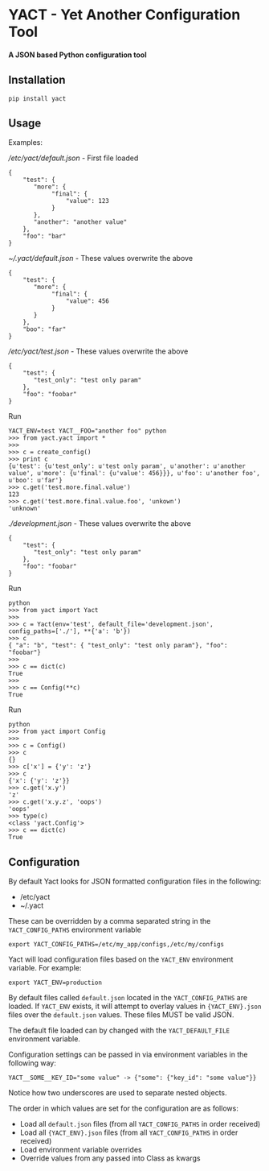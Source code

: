YACT - Yet Another Configuration Tool
=====================================
#### A JSON based Python configuration tool

Installation
------------

    pip install yact

Usage
-----

Examples:

*/etc/yact/default.json* - First file loaded

    {
        "test": {
           "more": {
                "final": {
                    "value": 123
                }
           },
           "another": "another value"
        },
        "foo": "bar"
    }

*~/.yact/default.json* - These values overwrite the above

    {
        "test": {
           "more": {
                "final": {
                    "value": 456
                }
           }
        },
        "boo": "far"
    }

*/etc/yact/test.json* - These values overwrite the above

    {
        "test": {
           "test_only": "test only param"
        },
        "foo": "foobar"
    }

Run

    YACT_ENV=test YACT__FOO="another foo" python
    >>> from yact.yact import *
    >>>
    >>> c = create_config()
    >>> print c
    {u'test': {u'test_only': u'test only param', u'another': u'another value', u'more': {u'final': {u'value': 456}}}, u'foo': u'another foo', u'boo': u'far'}
    >>> c.get('test.more.final.value')
    123
    >>> c.get('test.more.final.value.foo', 'unkown')
    'unknown'

*./development.json* - These values overwrite the above

    {
        "test": {
           "test_only": "test only param"
        },
        "foo": "foobar"
    }

Run

    python
    >>> from yact import Yact
    >>>
    >>> c = Yact(env='test', default_file='development.json', config_paths=['./'], **{'a': 'b'})
    >>> c
    { "a": "b", "test": { "test_only": "test only param"}, "foo": "foobar"}
    >>>
    >>> c == dict(c)
    True
    >>>
    >>> c == Config(**c)
    True

Run

    python
    >>> from yact import Config
    >>>
    >>> c = Config()
    >>> c
    {}
    >>> c['x'] = {'y': 'z'}
    >>> c
    {'x': {'y': 'z'}}
    >>> c.get('x.y')
    'z'
    >>> c.get('x.y.z', 'oops')
    'oops'
    >>> type(c)
    <class 'yact.Config'>
    >>> c == dict(c)
    True




Configuration
-------------

By default Yact looks for JSON formatted configuration files in the following:

* /etc/yact
* ~/.yact

These can be overridden by a comma separated string in the `YACT_CONFIG_PATHS` environment variable

    export YACT_CONFIG_PATHS=/etc/my_app/configs,/etc/my/configs

Yact will load configuration files based on the `YACT_ENV` environment variable. For example:

    export YACT_ENV=production

By default files called `default.json` located in the `YACT_CONFIG_PATHS` are loaded. If `YACT_ENV` exists, it will attempt to overlay values in `{YACT_ENV}.json` files over the `default.json` values. These files MUST be valid JSON.

The default file loaded can by changed with the `YACT_DEFAULT_FILE` environment variable.

Configuration settings can be passed in via environment variables in the following way:

    YACT__SOME__KEY_ID="some value" -> {"some": {"key_id": "some value"}}

Notice how two underscores are used to separate nested objects.

The order in which values are set for the configuration are as follows:

* Load all `default.json` files (from all `YACT_CONFIG_PATHS` in order received)
* Load all `{YACT_ENV}.json` files (from all `YACT_CONFIG_PATHS` in order received)
* Load environment variable overrides
* Override values from any passed into Class as kwargs
